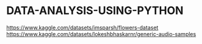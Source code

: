 # DATA-ANALYSIS-USING-PYTHON
https://www.kaggle.com/datasets/imsparsh/flowers-dataset
https://www.kaggle.com/datasets/lokeshbhaskarnr/generic-audio-samples
